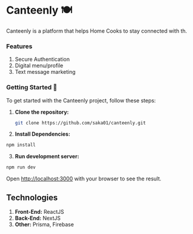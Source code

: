 # Canteenly 🍽️

Canteenly is a platform that helps Home Cooks to stay connected with th.

### Features

1. Secure Authentication
2. Digital menu/profile
3. Text message marketing


### Getting Started 🚀
To get started with the Canteenly project, follow these steps:

1. **Clone the repository:**
   ```bash
   git clone https://github.com/saka01/canteenly.git
   ```
2. **Install Dependencies:**
  ```bash
  npm install
  ```
3. **Run development server:**
  ```bash
  npm run dev
  ```

Open [http://localhost:3000](http://localhost:3000) with your browser to see the result.

## Technologies
1. **Front-End:** ReactJS
2. **Back-End:** NextJS
3. **Other:** Prisma, Firebase 
